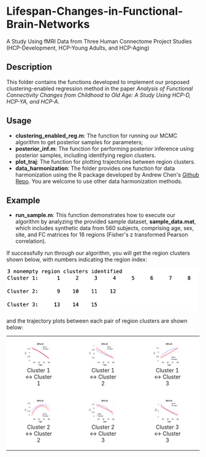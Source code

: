 # Lifespan-Changes-in-Functional-Brain-Networks
A Study Using fMRI Data from Three Human Connectome Project Studies (HCP-Development, HCP-Young Adults, and HCP-Aging) 
## Description

This folder contains the functions developed to implement our proposed clustering-enabled regression method in the paper *Analysis of Functional Connectivity Changes from Childhood to Old Age: A Study Using HCP-D, HCP-YA, and HCP-A*. 


## Usage

- **clustering\_enabled\_reg.m**: The function for running our MCMC algorithm to get posterior samples for parameters;
- **posterior\_inf.m**: The function for performing posterior inference using posterior samples, including identifying region clusters.
- **plot_traj**: The function for plotting trajectories between region clusters.
-  **data\_harmonization**: The folder provides one function for data harmonization using the R package developed by Andrew Chen's [Github Repo](https://github.com/andy1764/FCHarmony). You are welcome to use other data harmonization methods.



## Example
- **run\_sample.m**: This function demonstrates how to execute our algorithm by analyzing the provided sample dataset, **sample_data.mat**, which includes synthetic data from 560 subjects, comprising age, sex, site, and FC matrices for 16 regions (Fisher's z transformed Pearson correlation).
 
 If successfully run through our algorithm, you will get the region clusters shown below, with numbers indicating the region index:

  <img src="sample_images/cluster_res.png" alt="clusters" width="500">
  
 and the trajectory plots between each pair of region clusters are shown below:
 

<table>
  <tr>
    <td style="background-color: white;">
      <figure style="text-align: center;">
        <img src="sample_images/trajectory_between_cluster_1_and_cluster_1.png" alt="clusters" width="250">
        <figcaption>Cluster 1 ↔ Cluster 1</figcaption>
      </figure>
    </td>
    <td style="background-color: white;">
      <figure style="text-align: center;">
        <img src="sample_images/trajectory_between_cluster_1_and_cluster_2.png" alt="clusters" width="250">
        <figcaption>Cluster 1 ↔ Cluster 2</figcaption>
      </figure>
    </td>
    <td style="background-color: white;">
      <figure style="text-align: center;">
        <img src="sample_images/trajectory_between_cluster_1_and_cluster_3.png" alt="clusters" width="250">
        <figcaption>Cluster 1 ↔ Cluster 3</figcaption>
      </figure>
    </td>
  </tr>
  <tr>
    <td style="background-color: white;">
      <figure style="text-align: center;">
        <img src="sample_images/trajectory_between_cluster_2_and_cluster_2.png" alt="clusters" width="250">
        <figcaption>Cluster 2 ↔ Cluster 2</figcaption>
      </figure>
    </td>
    <td style="background-color: white;">
      <figure style="text-align: center;">
        <img src="sample_images/trajectory_between_cluster_2_and_cluster_3.png" alt="clusters" width="250">
        <figcaption>Cluster 2 ↔ Cluster 3</figcaption>
      </figure>
    </td>
    <td style="background-color: white;">
      <figure style="text-align: center;">
        <img src="sample_images/trajectory_between_cluster_3_and_cluster_3.png" alt="clusters" width="250">
        <figcaption>Cluster 3 ↔ Cluster 3</figcaption>
      </figure>
    </td>
  </tr>
</table>



